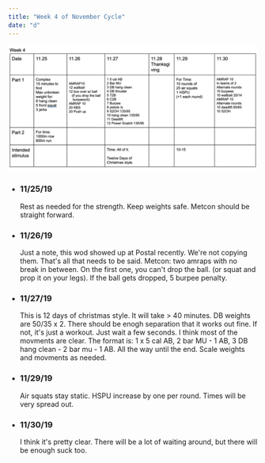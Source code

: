 ```yaml
---
title: "Week 4 of November Cycle"
date: "d"
---
```


![workouts](./week4.jpg)
*  ### 11/25/19
    Rest as needed for the strength.  Keep weights safe. Metcon should be straight forward.
* ### 11/26/19 
    Just a note, this wod showed up at Postal recently.  We're not copying them. That's all that needs to be said. 
    Metcon: two amraps with no break in between.  On the first one, you can't drop the ball.  (or squat and prop it on your legs).  If the ball gets dropped, 5 burpee penalty.  
* ### 11/27/19
    This is 12 days of christmas style.  It will take > 40 minutes.  DB weights are 50/35 x 2. There should be enogh separation that it works out fine.  If not, it's just a workout. Just wait a few seconds.  I think most of the movments are clear.  The format is: 1 x 5 cal AB, 2 bar MU - 1 AB, 3 DB hang clean - 2 bar mu - 1 AB.  All the way until the end.  Scale weights and movments as needed.  
* ### 11/29/19 
    Air squats stay static. HSPU increase by one per round.  Times will be very spread out. 
* ### 11/30/19
    I think it's pretty clear.  There will be a lot of waiting around, but there will be enough suck too.  